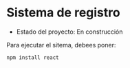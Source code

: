 <h1> Sistema de registro</h1>

- Estado del proyecto: En construcción

Para ejecutar el sitema, debees poner:

```npm install react```
